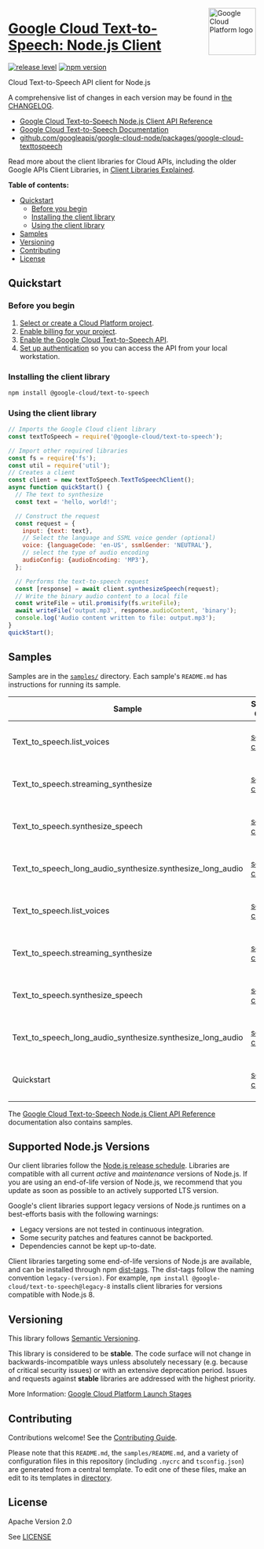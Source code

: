 [//]: # "This README.md file is auto-generated, all changes to this file will be lost."
[//]: # "To regenerate it, use `python -m synthtool`."
<img src="https://avatars2.githubusercontent.com/u/2810941?v=3&s=96" alt="Google Cloud Platform logo" title="Google Cloud Platform" align="right" height="96" width="96"/>

# [Google Cloud Text-to-Speech: Node.js Client](https://github.com/googleapis/google-cloud-node/tree/main/packages/google-cloud-texttospeech)

[![release level](https://img.shields.io/badge/release%20level-stable-brightgreen.svg?style=flat)](https://cloud.google.com/terms/launch-stages)
[![npm version](https://img.shields.io/npm/v/@google-cloud/text-to-speech.svg)](https://www.npmjs.org/package/@google-cloud/text-to-speech)




Cloud Text-to-Speech API client for Node.js


A comprehensive list of changes in each version may be found in
[the CHANGELOG](https://github.com/googleapis/google-cloud-node/tree/main/packages/google-cloud-texttospeech/CHANGELOG.md).

* [Google Cloud Text-to-Speech Node.js Client API Reference][client-docs]
* [Google Cloud Text-to-Speech Documentation][product-docs]
* [github.com/googleapis/google-cloud-node/packages/google-cloud-texttospeech](https://github.com/googleapis/google-cloud-node/tree/main/packages/google-cloud-texttospeech)

Read more about the client libraries for Cloud APIs, including the older
Google APIs Client Libraries, in [Client Libraries Explained][explained].

[explained]: https://cloud.google.com/apis/docs/client-libraries-explained

**Table of contents:**


* [Quickstart](#quickstart)
  * [Before you begin](#before-you-begin)
  * [Installing the client library](#installing-the-client-library)
  * [Using the client library](#using-the-client-library)
* [Samples](#samples)
* [Versioning](#versioning)
* [Contributing](#contributing)
* [License](#license)

## Quickstart

### Before you begin

1.  [Select or create a Cloud Platform project][projects].
1.  [Enable billing for your project][billing].
1.  [Enable the Google Cloud Text-to-Speech API][enable_api].
1.  [Set up authentication][auth] so you can access the
    API from your local workstation.

### Installing the client library

```bash
npm install @google-cloud/text-to-speech
```


### Using the client library

```javascript
// Imports the Google Cloud client library
const textToSpeech = require('@google-cloud/text-to-speech');

// Import other required libraries
const fs = require('fs');
const util = require('util');
// Creates a client
const client = new textToSpeech.TextToSpeechClient();
async function quickStart() {
  // The text to synthesize
  const text = 'hello, world!';

  // Construct the request
  const request = {
    input: {text: text},
    // Select the language and SSML voice gender (optional)
    voice: {languageCode: 'en-US', ssmlGender: 'NEUTRAL'},
    // select the type of audio encoding
    audioConfig: {audioEncoding: 'MP3'},
  };

  // Performs the text-to-speech request
  const [response] = await client.synthesizeSpeech(request);
  // Write the binary audio content to a local file
  const writeFile = util.promisify(fs.writeFile);
  await writeFile('output.mp3', response.audioContent, 'binary');
  console.log('Audio content written to file: output.mp3');
}
quickStart();

```



## Samples

Samples are in the [`samples/`](https://github.com/googleapis/google-cloud-node/tree/main/packages/google-cloud-texttospeech/samples) directory. Each sample's `README.md` has instructions for running its sample.

| Sample                      | Source Code                       | Try it |
| --------------------------- | --------------------------------- | ------ |
| Text_to_speech.list_voices | [source code](https://github.com/googleapis/google-cloud-node/blob/main/packages/google-cloud-texttospeech/samples/generated/v1/text_to_speech.list_voices.js) | [![Open in Cloud Shell][shell_img]](https://console.cloud.google.com/cloudshell/open?git_repo=https://github.com/googleapis/google-cloud-node&page=editor&open_in_editor=packages/google-cloud-texttospeech/samples/generated/v1/text_to_speech.list_voices.js,packages/google-cloud-texttospeech/samples/README.md) |
| Text_to_speech.streaming_synthesize | [source code](https://github.com/googleapis/google-cloud-node/blob/main/packages/google-cloud-texttospeech/samples/generated/v1/text_to_speech.streaming_synthesize.js) | [![Open in Cloud Shell][shell_img]](https://console.cloud.google.com/cloudshell/open?git_repo=https://github.com/googleapis/google-cloud-node&page=editor&open_in_editor=packages/google-cloud-texttospeech/samples/generated/v1/text_to_speech.streaming_synthesize.js,packages/google-cloud-texttospeech/samples/README.md) |
| Text_to_speech.synthesize_speech | [source code](https://github.com/googleapis/google-cloud-node/blob/main/packages/google-cloud-texttospeech/samples/generated/v1/text_to_speech.synthesize_speech.js) | [![Open in Cloud Shell][shell_img]](https://console.cloud.google.com/cloudshell/open?git_repo=https://github.com/googleapis/google-cloud-node&page=editor&open_in_editor=packages/google-cloud-texttospeech/samples/generated/v1/text_to_speech.synthesize_speech.js,packages/google-cloud-texttospeech/samples/README.md) |
| Text_to_speech_long_audio_synthesize.synthesize_long_audio | [source code](https://github.com/googleapis/google-cloud-node/blob/main/packages/google-cloud-texttospeech/samples/generated/v1/text_to_speech_long_audio_synthesize.synthesize_long_audio.js) | [![Open in Cloud Shell][shell_img]](https://console.cloud.google.com/cloudshell/open?git_repo=https://github.com/googleapis/google-cloud-node&page=editor&open_in_editor=packages/google-cloud-texttospeech/samples/generated/v1/text_to_speech_long_audio_synthesize.synthesize_long_audio.js,packages/google-cloud-texttospeech/samples/README.md) |
| Text_to_speech.list_voices | [source code](https://github.com/googleapis/google-cloud-node/blob/main/packages/google-cloud-texttospeech/samples/generated/v1beta1/text_to_speech.list_voices.js) | [![Open in Cloud Shell][shell_img]](https://console.cloud.google.com/cloudshell/open?git_repo=https://github.com/googleapis/google-cloud-node&page=editor&open_in_editor=packages/google-cloud-texttospeech/samples/generated/v1beta1/text_to_speech.list_voices.js,packages/google-cloud-texttospeech/samples/README.md) |
| Text_to_speech.streaming_synthesize | [source code](https://github.com/googleapis/google-cloud-node/blob/main/packages/google-cloud-texttospeech/samples/generated/v1beta1/text_to_speech.streaming_synthesize.js) | [![Open in Cloud Shell][shell_img]](https://console.cloud.google.com/cloudshell/open?git_repo=https://github.com/googleapis/google-cloud-node&page=editor&open_in_editor=packages/google-cloud-texttospeech/samples/generated/v1beta1/text_to_speech.streaming_synthesize.js,packages/google-cloud-texttospeech/samples/README.md) |
| Text_to_speech.synthesize_speech | [source code](https://github.com/googleapis/google-cloud-node/blob/main/packages/google-cloud-texttospeech/samples/generated/v1beta1/text_to_speech.synthesize_speech.js) | [![Open in Cloud Shell][shell_img]](https://console.cloud.google.com/cloudshell/open?git_repo=https://github.com/googleapis/google-cloud-node&page=editor&open_in_editor=packages/google-cloud-texttospeech/samples/generated/v1beta1/text_to_speech.synthesize_speech.js,packages/google-cloud-texttospeech/samples/README.md) |
| Text_to_speech_long_audio_synthesize.synthesize_long_audio | [source code](https://github.com/googleapis/google-cloud-node/blob/main/packages/google-cloud-texttospeech/samples/generated/v1beta1/text_to_speech_long_audio_synthesize.synthesize_long_audio.js) | [![Open in Cloud Shell][shell_img]](https://console.cloud.google.com/cloudshell/open?git_repo=https://github.com/googleapis/google-cloud-node&page=editor&open_in_editor=packages/google-cloud-texttospeech/samples/generated/v1beta1/text_to_speech_long_audio_synthesize.synthesize_long_audio.js,packages/google-cloud-texttospeech/samples/README.md) |
| Quickstart | [source code](https://github.com/googleapis/google-cloud-node/blob/main/packages/google-cloud-texttospeech/samples/quickstart.js) | [![Open in Cloud Shell][shell_img]](https://console.cloud.google.com/cloudshell/open?git_repo=https://github.com/googleapis/google-cloud-node&page=editor&open_in_editor=packages/google-cloud-texttospeech/samples/quickstart.js,packages/google-cloud-texttospeech/samples/README.md) |



The [Google Cloud Text-to-Speech Node.js Client API Reference][client-docs] documentation
also contains samples.

## Supported Node.js Versions

Our client libraries follow the [Node.js release schedule](https://github.com/nodejs/release#release-schedule).
Libraries are compatible with all current _active_ and _maintenance_ versions of
Node.js.
If you are using an end-of-life version of Node.js, we recommend that you update
as soon as possible to an actively supported LTS version.

Google's client libraries support legacy versions of Node.js runtimes on a
best-efforts basis with the following warnings:

* Legacy versions are not tested in continuous integration.
* Some security patches and features cannot be backported.
* Dependencies cannot be kept up-to-date.

Client libraries targeting some end-of-life versions of Node.js are available, and
can be installed through npm [dist-tags](https://docs.npmjs.com/cli/dist-tag).
The dist-tags follow the naming convention `legacy-(version)`.
For example, `npm install @google-cloud/text-to-speech@legacy-8` installs client libraries
for versions compatible with Node.js 8.

## Versioning

This library follows [Semantic Versioning](http://semver.org/).



This library is considered to be **stable**. The code surface will not change in backwards-incompatible ways
unless absolutely necessary (e.g. because of critical security issues) or with
an extensive deprecation period. Issues and requests against **stable** libraries
are addressed with the highest priority.






More Information: [Google Cloud Platform Launch Stages][launch_stages]

[launch_stages]: https://cloud.google.com/terms/launch-stages

## Contributing

Contributions welcome! See the [Contributing Guide](https://github.com/googleapis/google-cloud-node/blob/main/CONTRIBUTING.md).

Please note that this `README.md`, the `samples/README.md`,
and a variety of configuration files in this repository (including `.nycrc` and `tsconfig.json`)
are generated from a central template. To edit one of these files, make an edit
to its templates in
[directory](https://github.com/googleapis/synthtool).

## License

Apache Version 2.0

See [LICENSE](https://github.com/googleapis/google-cloud-node/blob/main/LICENSE)

[client-docs]: https://googleapis.dev/nodejs/text-to-speech/latest
[product-docs]: https://cloud.google.com/text-to-speech
[shell_img]: https://gstatic.com/cloudssh/images/open-btn.png
[projects]: https://console.cloud.google.com/project
[billing]: https://support.google.com/cloud/answer/6293499#enable-billing
[enable_api]: https://console.cloud.google.com/flows/enableapi?apiid=texttospeech.googleapis.com
[auth]: https://cloud.google.com/docs/authentication/external/set-up-adc-local
